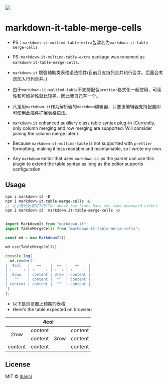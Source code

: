 <!--
 * @Author: tianci
 * @Date: 2024-07-17 10:20:27
 * @LastEditors: tianci
 * @LastEditTime: 2024-07-19 10:37:57
 * @FilePath: \markdown-it-table-merge-cells\README.md
-->

![](https://img.shields.io/github/license/Tianci-blog/markdown-it-table-merge-cells)

# markdown-it-table-merge-cells

- PS：`markdown-it-multimd-table-extra`包改名为`markdown-it-table-merge-cells`
- PS: `markdown-it-multimd-table-extra` package was renamed as `markdown-it-table-merge-cells`.

- `markdown-it` 增强辅助类表格语法插件(目前只支持列合并和行合并。后面会考虑加入行列合并。)
- 由于`markdown-it-multimd-table`不支持配合`prettier`格式化一起使用，可读性和可维护性就比较差，因此我自己写一个。
- 凡是用`markdown-it`作为解析器的`markdown`编辑器，只要该编辑器支持配置即可使用此插件扩展表格语法。

- `markdown-it` enhanced auxiliary class table syntax plug-in (Currently, only column merging and row merging are supported. Will consider joining the column merge later.)
- Because `markdown-it-multimd-table` is not supported with `prettier` formatting, making it less readable and maintainable, so I wrote my own.
- Any `markdown` editor that uses `markdown-it` as the parser can use this plugin to extend the table syntax as long as the editor supports configuration.

## Usage

```js
npm i markdown-it -D
npm i markdown-it-table-merge-cells -D
// 以上两行效果同下行/The above two lines have the same downward effect
npm i markdown-it  markdown-it-table-merge-cells -D


import MarkdownIt from "markdown-it";
import TableMergeCells from "markdown-it-table-merge-cells";

const md = new MarkdownIt()

md.use(TableMergeCells);

console.log(
  md.render(`
|  4col   |   ==    |  ==  |   ==    |
| :-----: | :-----: | :--: | :-----: |
|  2row   | content | 3row | content |
|   ^^    | content |  ^^  | content |
| content | content |  ^^  | content |
`)
);
```

- 以下是浏览器上预期的表格:
- Here's the table expected on browser:

<table>
<thead>
<tr>
<th style="text-align:center" colspan="4">4col</th>
</tr>
</thead>
<tbody>
<tr>
<td style="text-align:center" rowspan="2">2row</td>
<td style="text-align:center">content</td>
<td style="text-align:center" rowspan="3">3row</td>
<td style="text-align:center">content</td>
</tr>
<tr>
<td style="text-align:center">content</td>
<td style="text-align:center">content</td>
</tr>
<tr>
<td style="text-align:center">content</td>
<td style="text-align:center">content</td>
<td style="text-align:center">content</td>
</tr>
</tbody>
</table>

## License

MIT © [itianci]()
